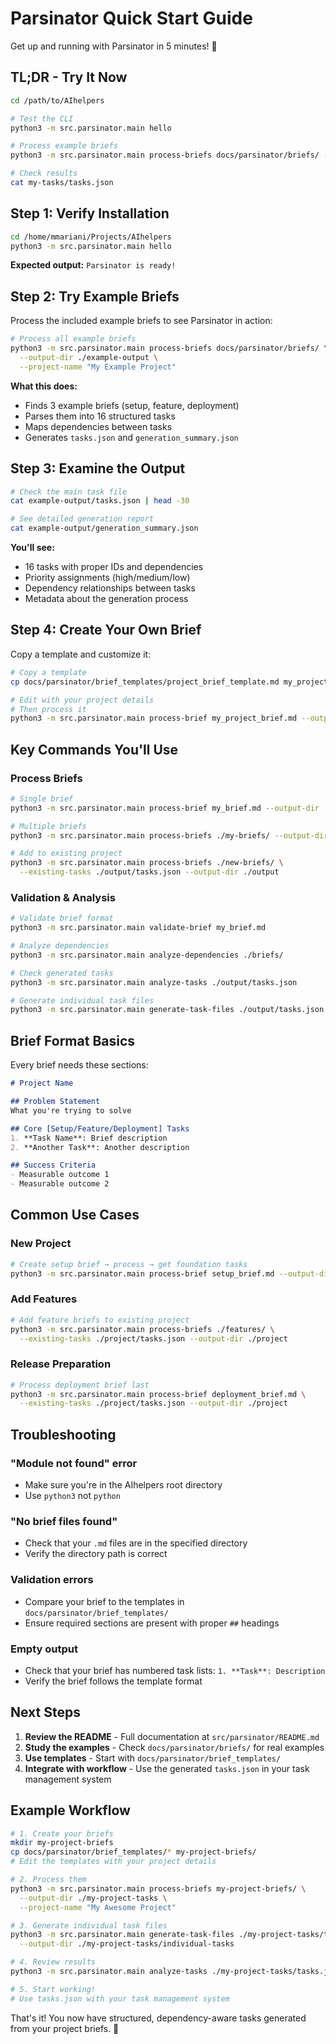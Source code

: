 # Parsinator Quick Start Guide

Get up and running with Parsinator in 5 minutes! 🚀

## TL;DR - Try It Now

```bash
cd /path/to/AIhelpers

# Test the CLI
python3 -m src.parsinator.main hello

# Process example briefs
python3 -m src.parsinator.main process-briefs docs/parsinator/briefs/ --output-dir ./my-tasks

# Check results
cat my-tasks/tasks.json
```

## Step 1: Verify Installation

```bash
cd /home/mmariani/Projects/AIhelpers
python3 -m src.parsinator.main hello
```

**Expected output:** `Parsinator is ready!`

## Step 2: Try Example Briefs

Process the included example briefs to see Parsinator in action:

```bash
# Process all example briefs
python3 -m src.parsinator.main process-briefs docs/parsinator/briefs/ \
  --output-dir ./example-output \
  --project-name "My Example Project"
```

**What this does:**
- Finds 3 example briefs (setup, feature, deployment)
- Parses them into 16 structured tasks
- Maps dependencies between tasks
- Generates `tasks.json` and `generation_summary.json`

## Step 3: Examine the Output

```bash
# Check the main task file
cat example-output/tasks.json | head -30

# See detailed generation report
cat example-output/generation_summary.json
```

**You'll see:**
- 16 tasks with proper IDs and dependencies
- Priority assignments (high/medium/low)
- Dependency relationships between tasks
- Metadata about the generation process

## Step 4: Create Your Own Brief

Copy a template and customize it:

```bash
# Copy a template
cp docs/parsinator/brief_templates/project_brief_template.md my_project_brief.md

# Edit with your project details
# Then process it
python3 -m src.parsinator.main process-brief my_project_brief.md --output-dir ./my-project
```

## Key Commands You'll Use

### Process Briefs
```bash
# Single brief
python3 -m src.parsinator.main process-brief my_brief.md --output-dir ./output

# Multiple briefs
python3 -m src.parsinator.main process-briefs ./my-briefs/ --output-dir ./output

# Add to existing project
python3 -m src.parsinator.main process-briefs ./new-briefs/ \
  --existing-tasks ./output/tasks.json --output-dir ./output
```

### Validation & Analysis
```bash
# Validate brief format
python3 -m src.parsinator.main validate-brief my_brief.md

# Analyze dependencies
python3 -m src.parsinator.main analyze-dependencies ./briefs/

# Check generated tasks
python3 -m src.parsinator.main analyze-tasks ./output/tasks.json

# Generate individual task files
python3 -m src.parsinator.main generate-task-files ./output/tasks.json --output-dir ./docs/tasks
```

## Brief Format Basics

Every brief needs these sections:

```markdown
# Project Name

## Problem Statement
What you're trying to solve

## Core [Setup/Feature/Deployment] Tasks
1. **Task Name**: Brief description
2. **Another Task**: Another description

## Success Criteria
- Measurable outcome 1
- Measurable outcome 2
```

## Common Use Cases

### New Project
```bash
# Create setup brief → process → get foundation tasks
python3 -m src.parsinator.main process-brief setup_brief.md --output-dir ./project
```

### Add Features
```bash
# Add feature briefs to existing project
python3 -m src.parsinator.main process-briefs ./features/ \
  --existing-tasks ./project/tasks.json --output-dir ./project
```

### Release Preparation
```bash
# Process deployment brief last
python3 -m src.parsinator.main process-brief deployment_brief.md \
  --existing-tasks ./project/tasks.json --output-dir ./project
```

## Troubleshooting

### "Module not found" error
- Make sure you're in the AIhelpers root directory
- Use `python3` not `python`

### "No brief files found"
- Check that your `.md` files are in the specified directory
- Verify the directory path is correct

### Validation errors
- Compare your brief to the templates in `docs/parsinator/brief_templates/`
- Ensure required sections are present with proper `##` headings

### Empty output
- Check that your brief has numbered task lists: `1. **Task**: Description`
- Verify the brief follows the template format

## Next Steps

1. **Review the README** - Full documentation at `src/parsinator/README.md`
2. **Study the examples** - Check `docs/parsinator/briefs/` for real examples
3. **Use templates** - Start with `docs/parsinator/brief_templates/`
4. **Integrate with workflow** - Use the generated `tasks.json` in your task management system

## Example Workflow

```bash
# 1. Create your briefs
mkdir my-project-briefs
cp docs/parsinator/brief_templates/* my-project-briefs/
# Edit the templates with your project details

# 2. Process them
python3 -m src.parsinator.main process-briefs my-project-briefs/ \
  --output-dir ./my-project-tasks \
  --project-name "My Awesome Project"

# 3. Generate individual task files
python3 -m src.parsinator.main generate-task-files ./my-project-tasks/tasks.json \
  --output-dir ./my-project-tasks/individual-tasks

# 4. Review results
python3 -m src.parsinator.main analyze-tasks ./my-project-tasks/tasks.json

# 5. Start working!
# Use tasks.json with your task management system
```

That's it! You now have structured, dependency-aware tasks generated from your project briefs. 🎉